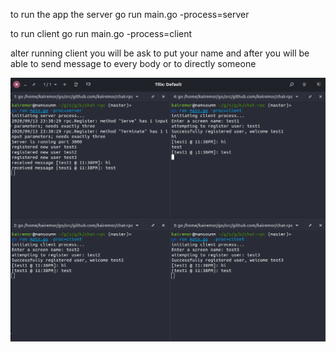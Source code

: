 to run the app the server 
go run main.go -process=server

to run client 
go run main.go -process=client 

alter running client you will be ask to put your name 
and after you will be able to send message to every body or to directly someone

![alt text](https://github.com/kairemor/go-chat-rpc/blob/master/chat-rpc.gif?raw=true)
